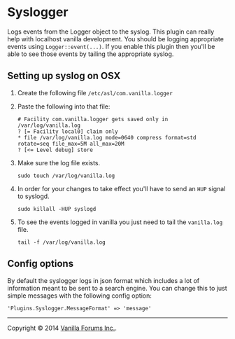 # Syslogger

Logs events from the Logger object to the syslog. This plugin can really help with localhost vanilla development. You should be logging appropriate events using `Logger::event(...)`. If you enable this plugin then you'll be able to see those events by tailing the appropriate syslog.

## Setting up syslog on OSX

1. Create the following file `/etc/asl/com.vanilla.logger`
2. Paste the following into that file:

    ```
    # Facility com.vanilla.logger gets saved only in /var/log/vanilla.log
    ? [= Facility local0] claim only
    * file /var/log/vanilla.log mode=0640 compress format=std rotate=seq file_max=5M all_max=20M
    ? [<= Level debug] store
    ```
    
3. Make sure the log file exists.

    ```
    sudo touch /var/log/vanilla.log
    ```

4. In order for your changes to take effect you'll have to send an `HUP` signal to syslogd.

    ```
    sudo killall -HUP syslogd
    ```

5. To see the events logged in vanilla you just need to tail the `vanilla.log` file.

    ```
    tail -f /var/log/vanilla.log
    ```

## Config options

By default the syslogger logs in json format which includes a lot of information meant to be sent to a search engine. You can change this to just simple messages with the following config option:

```
'Plugins.Syslogger.MessageFormat' => 'message'
```

---
Copyright &copy; 2014 [Vanilla Forums Inc.](http://vanillaforums.com).
